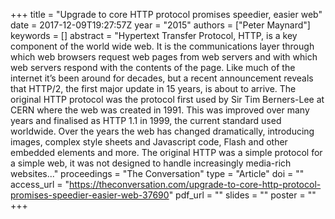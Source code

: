 +++
title = "Upgrade to core HTTP protocol promises speedier, easier web"
date = 2017-12-09T19:27:57Z
year = "2015"
authors = ["Peter Maynard"]
keywords = []
abstract = "Hypertext Transfer Protocol, HTTP, is a key component of the world wide web. It is the communications layer through which web browsers request web pages from web servers and with which web servers respond with the contents of the page. Like much of the internet it’s been around for decades, but a recent announcement reveals that HTTP/2, the first major update in 15 years, is about to arrive. The original HTTP protocol was the protocol first used by Sir Tim Berners-Lee at CERN where the web was created in 1991. This was improved over many years and finalised as HTTP 1.1 in 1999, the current standard used worldwide. Over the years the web has changed dramatically, introducing images, complex style sheets and Javascript code, Flash and other embedded elements and more. The original HTTP was a simple protocol for a simple web, it was not designed to handle increasingly media-rich websites..."
proceedings = "The Conversation"
type = "Article"
doi = ""
access_url = "https://theconversation.com/upgrade-to-core-http-protocol-promises-speedier-easier-web-37690"
pdf_url = ""
slides = ""
poster = ""
+++
